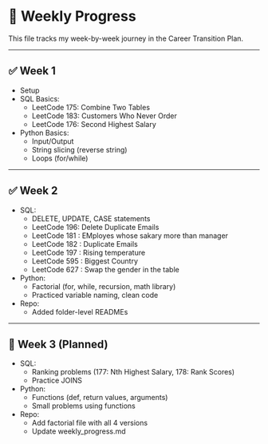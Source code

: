 # 📅 Weekly Progress

This file tracks my week-by-week journey in the Career Transition Plan.

---

## ✅ Week 1
- Setup 
- SQL Basics:
  - LeetCode 175: Combine Two Tables  
  - LeetCode 183: Customers Who Never Order  
  - LeetCode 176: Second Highest Salary  
- Python Basics:
  - Input/Output
  - String slicing (reverse string)
  - Loops (for/while)

---

## ✅ Week 2
- SQL:
  - DELETE, UPDATE, CASE statements  
  - LeetCode 196: Delete Duplicate Emails
  - LeetCode 181 : EMployes whose sakary more than manager
  - LeetCode 182 : Duplicate Emails
  - LeetCode 197 : Rising temperature
  - LeetCode 595 : Biggest Country
  - LeetCode 627 : Swap the gender in the table
- Python:
  - Factorial (for, while, recursion, math library)
  - Practiced variable naming, clean code
- Repo:
  - Added folder-level READMEs  

---

## 🎯 Week 3 (Planned)
- SQL:
  - Ranking problems (177: Nth Highest Salary, 178: Rank Scores)  
  - Practice JOINS  
- Python:
  - Functions (def, return values, arguments)  
  - Small problems using functions  
- Repo:
  - Add factorial file with all 4 versions
  - Update weekly_progress.md
